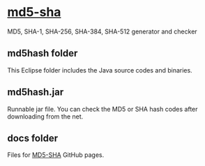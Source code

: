 # [md5-sha](https://furedi.github.io/md5-sha/)
MD5,  SHA-1, SHA-256, SHA-384, SHA-512 generator and checker

## md5hash folder
This Eclipse folder includes the Java source codes and binaries.

## md5hash.jar
Runnable jar file. You can check the MD5 or SHA hash codes after downloading from the net. 

## docs folder
Files for [MD5-SHA](https://furedi.github.io/md5-sha/) GitHub pages.

